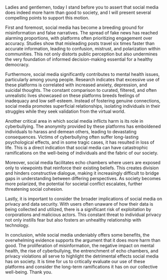 Ladies and gentlemen, today I stand before you to assert that social media does indeed more harm than good to society, and I will present several compelling points to support this motion.

First and foremost, social media has become a breeding ground for misinformation and false narratives. The spread of fake news has reached alarming proportions, with platforms often prioritizing engagement over accuracy. Studies show that misleading posts travel six times faster than accurate information, leading to confusion, mistrust, and polarization within communities. This not only distorts public perception but also undermines the very foundation of informed decision-making essential for a healthy democracy.

Furthermore, social media significantly contributes to mental health issues, particularly among young people. Research indicates that excessive use of these platforms is correlated with increased anxiety, depression, and suicidal thoughts. The constant comparison to curated, filtered, and often unrealistic lives showcased on these platforms breeds feelings of inadequacy and low self-esteem. Instead of fostering genuine connections, social media promotes superficial relationships, isolating individuals in their struggles while they seek validation from the virtual world.

Another critical area in which social media inflicts harm is its role in cyberbullying. The anonymity provided by these platforms has emboldened individuals to harass and demean others, leading to devastating consequences. Victims of cyberbullying often suffer long-lasting psychological effects, and in some tragic cases, it has resulted in loss of life. This is a direct indication that social media can have catastrophic ramifications on the well-being of individuals and the fabric of our society.

Moreover, social media facilitates echo chambers where users are exposed only to viewpoints that reinforce their existing beliefs. This creates division and hinders constructive dialogue, making it increasingly difficult to bridge gaps in understanding between differing perspectives. As society becomes more polarized, the potential for societal conflict escalates, further threatening social cohesion.

Lastly, it is important to consider the broader implications of social media on privacy and data security. With users often unaware of how their data is being collected and utilized, there is a significant risk of exploitation by corporations and malicious actors. This constant threat to individual privacy not only instills fear but also fosters an unhealthy relationship with technology.

In conclusion, while social media undeniably offers some benefits, the overwhelming evidence supports the argument that it does more harm than good. The proliferation of misinformation, the negative impact on mental health, the rise of cyberbullying, the entrenchment of echo chambers, and privacy violations all serve to highlight the detrimental effects social media has on society. It is time for us to critically evaluate our use of these platforms and consider the long-term ramifications it has on our collective well-being. Thank you.